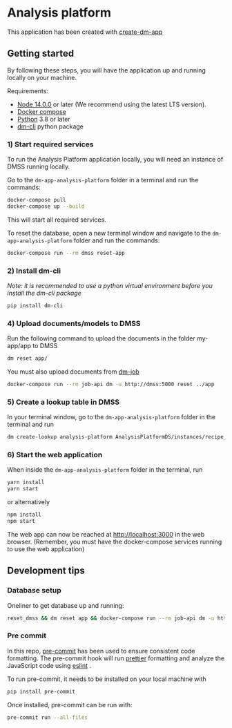 # Analysis platform

This application has been created with [create-dm-app](https://github.com/equinor/create-dm-app)

## Getting started

By following these steps, you will have the application up and running locally on your machine.

Requirements:

- [Node 14.0.0](https://nodejs.org/en/) or later (We recommend using the latest LTS version).
- [Docker compose](https://docs.docker.com/compose/)
- [Python](https://www.python.org/) 3.8 or later
- [dm-cli](https://pypi.org/project/dm-cli/0.1.4/) python package


### 1) Start required services
To run the Analysis Platform application locally, you will need an instance of DMSS running locally.

Go to the `dm-app-analysis-platform` folder in a terminal and run the commands:

```bash
docker-compose pull
docker-compose up --build
```

This will start all required services.

To reset the database, open a new terminal window and navigate to the `dm-app-analysis-platform` folder and run the commands:

```bash
docker-compose run --rm dmss reset-app
```
### 2) Install dm-cli

_Note: it is recommended to use a python virtual environment before you install the dm-cli package_

```bash
pip install dm-cli
```

### 4) Upload documents/models to DMSS

Run the following command to upload the documents in the folder my-app/app to DMSS

```bash
dm reset app/
```

You must also upload documents from [dm-job](https://github.com/equinor/dm-job)
```bash
docker-compose run --rm job-api dm -u http://dmss:5000 reset ../app
```


### 5) Create a lookup table in DMSS

In your terminal window, go to the `dm-app-analysis-platform` folder in the terminal and run

```bash
dm create-lookup analysis-platform AnalysisPlatformDS/instances/recipe_links
```

### 6) Start the web application

When inside the `dm-app-analysis-platform` folder in the terminal, run

```bash
yarn install
yarn start
```

or alternatively

```bash
npm install
npm start
```

The web app can now be reached at [http://localhost:3000](http://localhost:3000) in the web browser.
(Remember, you must have the docker-compose services running to use the web application)

## Development tips

### Database setup
Oneliner to get database up and running:
```bash
reset_dmss && dm reset app && docker-compose run --rm job-api dm -u http://dmss:5000 reset ../app && dm create-lookup analysis-platform AnalysisPlatformDS/instances/recipe_links
```

### Pre commit

In this repo, [pre-commit](https://pre-commit.com/) has been used to ensure consistent code formatting. The pre-commit
hook
will run [prettier](https://prettier.io/) formatting and analyze the JavaScript code using [eslint](https://eslint.org/)
.

To run pre-commit, it needs to be installed on your local machine with

```bash
pip install pre-commit
```

Once installed, pre-commit can be run with:

```bash
pre-commit run --all-files
```

